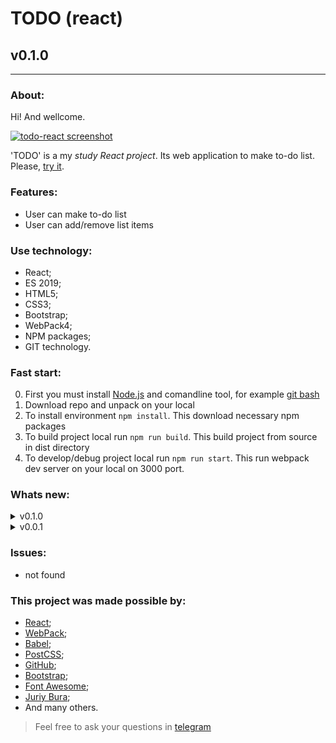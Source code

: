# TODO (react)
## v0.1.0
---
  
### About:

Hi! And wellcome. 

[![todo-react screenshot](https://s35myt.storage.yandex.net/rdisk/3c1d7967cde01fdaf69372926d4e8a6d8c36760d29e1aac2788a717355d8f4b2/5ea3538a/_C7D2e-MUd2uS1XKD63ntsSXtj8CwqGjPGifr_rsxrEqCQ5v3jZ2FPEs9Tp1Fkqoiv5HxQVQpoJNcFbfyMBaDg==?uid=113710371&filename=2020-04-25+04-00-48+ToDo+-+Google+Chrome.jpg&disposition=inline&hash=&limit=0&content_type=image%2Fjpeg&tknv=v2&owner_uid=113710371&fsize=17351&media_type=image&etag=9ded8a96677bf989d53395f767f943b3&hid=d903f5b4d3a6bee8c46038825651adde&rtoken=sSODIk56nYHn&force_default=yes&ycrid=na-993a8ea7bb46d14c87744d1a1ec848fa-downloader11f&ts=5a40fa9653440&s=31f2f5463a260d5ac2ab984028500203b1093028b982e9cb7b3da847ef8842d8&pb=U2FsdGVkX1-jLz4LS-6HYP_uya2JOJcSaRNeEEXWwWitOIXEdLSH4aMY6XZLEkSGQ9REXtIOM67ELZI82lDxweN0rq41JyfFXbi_y0eNpYA "github.io/todo-react")](https://frontandrew.github.io/todo-react/)

'TODO' is a my _study React project_. Its web application to make to-do list. Please, [try it](https://frontandrew.github.io/todo-react/).

### Features:

- User can make to-do list
- User can add/remove list items

### Use technology:

- React;
- ES 2019;
- HTML5;
- CSS3;
- Bootstrap;
- WebPack4;
- NPM paсkages;
- GIT technology.

### Fast start:

0. First you must install [Node.js](https://nodejs.org/en/) and comandline tool, for example [git bash](https://git-scm.com/downloads)
1. Download repo and unpack on your local
2. To install environment `npm install`. This download necessary npm packages
3. To build project local run `npm run build`. This build project from source in dist directory
4. To develop/debug project local run `npm run start`. This run webpack dev server on your local on 3000 port.

### Whats new:

<details>
    <summary>v0.1.0</summary>
    <li>Added base layouts</li>
    <li>Now App work with 'Bootstrap' and 'Font Awesome'</li>
    <li>Added modules structure</li>
    <li>Added deployment scripts to gh-pages</li>
    <li>Updete README.md</li>
</details>

<details>
    <summary>v0.0.1</summary>
    <li>Develop start version</li>
</details>

### Issues:

- not found

### This project was made possible by:

* [React](https://reactjs.org);
* [WebPack](https://webpack.js.org);
* [Babel](https://babeljs.io);
* [PostCSS](https://vk.com/postcss);
* [GitHub](http://github.com);
* [Bootstrap](https://getbootstrap.com/);
* [Font Awesome](https://fontawesome.com/);
* [Juriy Bura](https://github.com/Juriy);
* And many others.

> Feel free to ask your questions in [telegram](https://t.me/frontandrew)